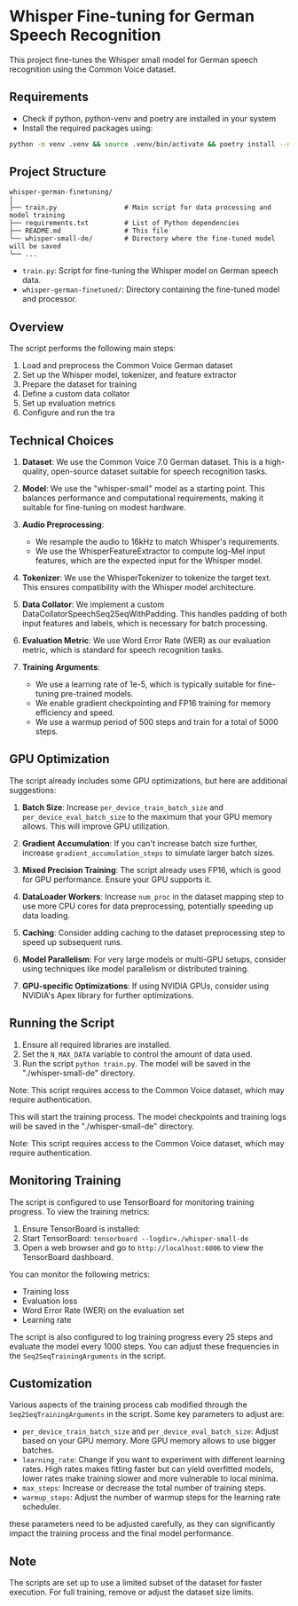 # Whisper Fine-tuning for German Speech Recognition

This project fine-tunes the Whisper small model for German speech recognition using the Common Voice dataset.

## Requirements

- Check if python, python-venv and poetry are installed in your system
- Install the required packages using:

```bash
python -m venv .venv && source .venv/bin/activate && poetry install --no-root
```

## Project Structure

```plain
whisper-german-finetuning/
│
├── train.py                 # Main script for data processing and model training
├── requirements.txt         # List of Python dependencies
├── README.md                # This file
└── whisper-small-de/        # Directory where the fine-tuned model will be saved
└── ...
```

- `train.py`: Script for fine-tuning the Whisper model on German speech data.
- `whisper-german-finetuned/`: Directory containing the fine-tuned model and processor.

## Overview

The script performs the following main steps:

1. Load and preprocess the Common Voice German dataset
2. Set up the Whisper model, tokenizer, and feature extractor
3. Prepare the dataset for training
4. Define a custom data collator
5. Set up evaluation metrics
6. Configure and run the tra

## Technical Choices

1. **Dataset**: We use the Common Voice 7.0 German dataset. This is a high-quality, open-source dataset suitable for speech recognition tasks.

2. **Model**: We use the "whisper-small" model as a starting point. This balances performance and computational requirements, making it suitable for fine-tuning on modest hardware.

3. **Audio Preprocessing**:
   - We resample the audio to 16kHz to match Whisper's requirements.
   - We use the WhisperFeatureExtractor to compute log-Mel input features, which are the expected input for the Whisper model.

4. **Tokenizer**: We use the WhisperTokenizer to tokenize the target text. This ensures compatibility with the Whisper model architecture.

5. **Data Collator**: We implement a custom DataCollatorSpeechSeq2SeqWithPadding. This handles padding of both input features and labels, which is necessary for batch processing.

6. **Evaluation Metric**: We use Word Error Rate (WER) as our evaluation metric, which is standard for speech recognition tasks.

7. **Training Arguments**:
   - We use a learning rate of 1e-5, which is typically suitable for fine-tuning pre-trained models.
   - We enable gradient checkpointing and FP16 training for memory efficiency and speed.
   - We use a warmup period of 500 steps and train for a total of 5000 steps.

## GPU Optimization

The script already includes some GPU optimizations, but here are additional suggestions:

1. **Batch Size**: Increase `per_device_train_batch_size` and `per_device_eval_batch_size` to the maximum that your GPU memory allows. This will improve GPU utilization.

2. **Gradient Accumulation**: If you can't increase batch size further, increase `gradient_accumulation_steps` to simulate larger batch sizes.

3. **Mixed Precision Training**: The script already uses FP16, which is good for GPU performance. Ensure your GPU supports it.

4. **DataLoader Workers**: Increase `num_proc` in the dataset mapping step to use more CPU cores for data preprocessing, potentially speeding up data loading.

5. **Caching**: Consider adding caching to the dataset preprocessing step to speed up subsequent runs.

6. **Model Parallelism**: For very large models or multi-GPU setups, consider using techniques like model parallelism or distributed training.

7. **GPU-specific Optimizations**: If using NVIDIA GPUs, consider using NVIDIA's Apex library for further optimizations.

## Running the Script

1. Ensure all required libraries are installed.
2. Set the `N_MAX_DATA` variable to control the amount of data used.
3. Run the script `python train.py`. The model will be saved in the "./whisper-small-de" directory.

Note: This script requires access to the Common Voice dataset, which may require authentication.

This will start the training process. The model checkpoints and training logs will be saved in the "./whisper-small-de" directory.

Note: This script requires access to the Common Voice dataset, which may require authentication.

## Monitoring Training

The script is configured to use TensorBoard for monitoring training progress. To view the training metrics:

1. Ensure TensorBoard is installed:
2. Start TensorBoard: `tensorboard --logdir=./whisper-small-de`
3. Open a web browser and go to `http://localhost:6006` to view the TensorBoard dashboard.

You can monitor the following metrics:

- Training loss
- Evaluation loss
- Word Error Rate (WER) on the evaluation set
- Learning rate

The script is also configured to log training progress every 25 steps and evaluate the model every 1000 steps. You can adjust these frequencies in the `Seq2SeqTrainingArguments` in the script.

## Customization

Various aspects of the training process cab modified through the `Seq2SeqTrainingArguments` in the script. Some key parameters to adjust are:

- `per_device_train_batch_size` and `per_device_eval_batch_size`: Adjust based on your GPU memory. More GPU memory allows to use bigger batches.
- `learning_rate`: Change if you want to experiment with different learning rates. High rates makes fitting faster but can yield overfitted models, lower rates make training slower and more vulnerable to local minima.
- `max_steps`: Increase or decrease the total number of training steps.
- `warmup_steps`: Adjust the number of warmup steps for the learning rate scheduler.

these parameters need to be adjusted carefully, as they can significantly impact the training process and the final model performance.

## Note

The scripts are set up to use a limited subset of the dataset for faster execution.
For full training, remove or adjust the dataset size limits.
